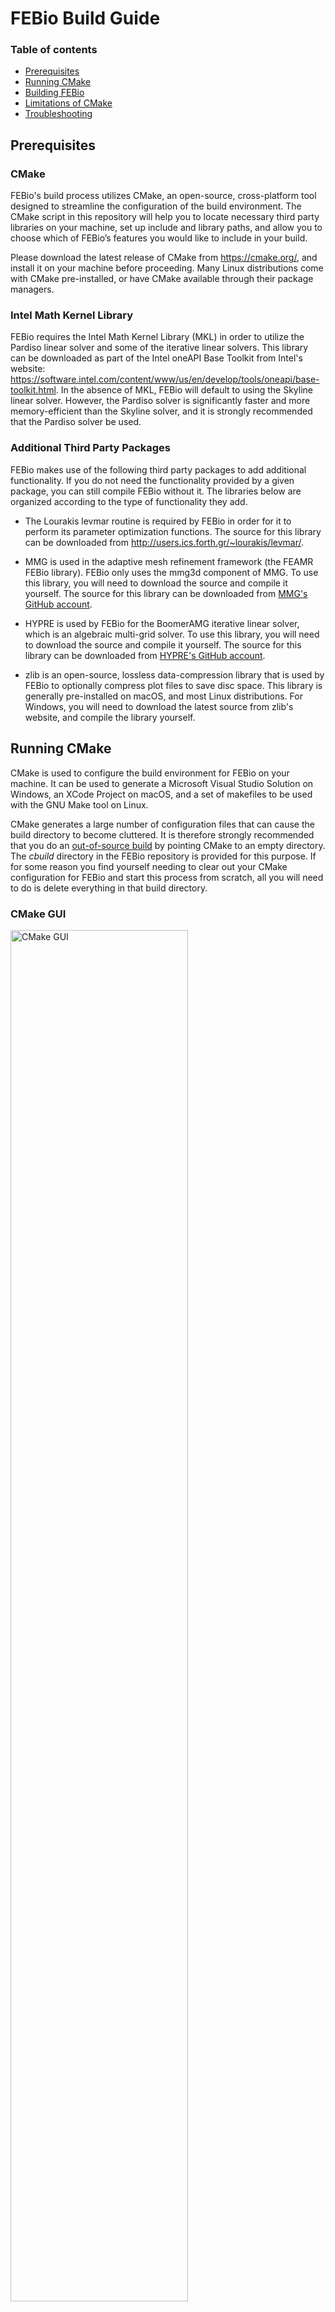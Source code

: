 # FEBio Build Guide

### Table of contents
- [Prerequisites](#prereq) 
- [Running CMake](#runCMake)
- [Building FEBio](#build)
- [Limitations of CMake](#limits)
- [Troubleshooting](#trouble)

## Prerequisites <a name="prereq"></a>

### CMake 
FEBio's build process utilizes CMake, an open-source, cross-platform tool designed to streamline the configuration of the build environment. The CMake script in this repository will help you to locate necessary third party libraries on your machine, set up include and library paths, and allow you to choose which of FEBio’s features you would like to include in your build.

Please download the latest release of CMake from https://cmake.org/, and install it on your machine before proceeding. Many Linux distributions come with CMake pre-installed, or have CMake available through their package managers. 

### Intel Math Kernel Library

FEBio requires the Intel Math Kernel Library (MKL) in order to utilize the Pardiso linear solver and some of the iterative linear solvers. This library can be downloaded as part of the Intel oneAPI Base Toolkit from Intel's website: https://software.intel.com/content/www/us/en/develop/tools/oneapi/base-toolkit.html. In the absence of MKL, FEBio will default to using the Skyline linear solver. However, the Pardiso solver is significantly faster and more memory-efficient than the Skyline solver, and it is strongly recommended that the Pardiso solver be used.

### Additional Third Party Packages

FEBio makes use of the following third party packages to add additional functionality. If you do not need the functionality provided by a given package, you can still compile FEBio without it. The libraries below are organized according to the type of functionality they add. 

* The Lourakis levmar routine is required by FEBio in order for it to perform its parameter optimization functions. The source for this library can be downloaded from http://users.ics.forth.gr/~lourakis/levmar/.

* MMG is used in the adaptive mesh refinement framework (the FEAMR FEBio library). FEBio only uses the mmg3d component of MMG. To use this library, you will need to download the source and compile it yourself. The source for this library can be downloaded from [MMG's GitHub account](https://github.com/MmgTools/mmg).

* HYPRE is used by FEBio for the BoomerAMG iterative linear solver, which is an algebraic multi-grid solver. To use this library, you will need to download the source and compile it yourself. The source for this library can be downloaded from [HYPRE's GitHub account](https://github.com/hypre-space/hypre).

* zlib is an open-source, lossless data-compression library that is used by FEBio to optionally compress plot files to save disc space. This library is generally pre-installed on macOS, and most Linux distributions. For Windows, you will need to download the latest source from zlib's website, and compile the library yourself.

## Running CMake <a name="runCMake"></a>

CMake is used to configure the build environment for FEBio on your machine. It can be used to generate a Microsoft Visual Studio Solution on Windows, an XCode Project on macOS, and a set of makefiles to be used with the GNU Make tool on Linux. 

CMake generates a large number of configuration files that can cause the build directory to become cluttered. It is therefore strongly recommended that you do an [out-of-source build](https://gitlab.kitware.com/cmake/community/-/wikis/FAQ#what-is-an-out-of-source-build) by pointing CMake to an empty directory. The _cbuild_ directory in the FEBio repository is provided for this purpose. If for some reason you find yourself needing to clear out your CMake configuration for FEBio and start this process from scratch, all you will need to do is delete everything in that build directory.

### CMake GUI

<img src="Documentation/BuildGuide/CMakeGUI.png" alt="CMake GUI" width="75%">
<!-- ![cmake gui](Documentation/BuildGuide/CMakeGUI.png) -->

On Windows, and macOS CMake is run using the CMake graphical user interface (GUI). The CMake GUI is also available on Linux, but is generally installed separately, and so the command line interface (CLI) version, _ccmake_ is generally used (see below).

To start the configuration process, enter the path to the root directory of the FEBio repository that you've downloaded onto your machine into the box labeled _Where is the source code:_. To insure that you are doing an out-of-source build, enter the path to the _cbuild_ directory of your FEBio repository in the box labeled _Where to build the binaries:_. You may also locate these directories using a file browser by clicking on the _Browse_ buttons to the right of these fields. 

### ccmake

<img src="Documentation/BuildGuide/ccmake.png" alt="ccmake" width="75%">
<!-- ![cmake gui](Documentation/BuildGuide/ccmake.png) -->

If you are running Linux and have not installed the CMake GUI, there are two ways to run cmake. You can run the command `cmake` which will call CMake and run through the configuration and generation processes automatically. This method, however does not allow for interactivity, and so it is highly recommended that you instead run the command `ccmake`. This will run an interactive version of CMake with an in-terminal GUI as shown above. Using ccmake should allow you to follow along with the rest of this tutorial. To start an out-of-source build with ccmake, open a terminal in the _cbuild_ directory of your local copy fo the FEBio Studio repository and run the following command:

```
ccmake ..
```

### First Configuration

The configuration step in the CMake build process runs the script defined in `CMakeLists.txt` located in the root directory of the FEBio repository. This script does several things: 

* Attempts to locate MKL, and any other third party packages that FEBio Studio uses.
* Automatically enables or disables FEBio features based on which libraries it was able to find.
* Automatically sets up include and library paths for your build system based on the libraries that it found, and the features that have been enabled.

To run the configuration process click the _Configure_ button in the lower left part of the GUI, or type `c` if you are using ccmake. If you are running the CMake GUI, you will be asked to choose a generator for the project. On Windows, choose the version of MSVC that you have installed and click _Finish_. On macOS, leave the default value and click _Finish_. CMake will now run the configuration process, the output of which can be seen in the text field at the bottom of the GUI. If all goes well, new fields will be added in red to the GUI, and it should look something like the image below:

<img src="Documentation/BuildGuide/CMakeGUIFull.png" alt="ccmake" width="75%">
<!-- ![cmake gui](Documentation/BuildGuide/CMakeGUIFull.png) -->

After running the configuration process, the CMake GUI will populate with several build options that can be toggled on or off, each corresponding to one of the third party packages listed above. Building FEBio with a given build option enabled requires the corresponding third party packages to be installed on your machine and to be located by CMake. 

The CMake script will do its best to automatically locate these packages, but if it is unable to do so, you will have to point CMake to the packages manually for each package that you'd like to use. 

### Manually Locating MKL

If CMake is unable to locate MKL automatically, the `USE_MKL` option will be automatically turned off. A simple mechanism is provided for you to help the script to locate your MKL installtion. A variable called `MKLROOT` will have appeared in the CMake GUI. Enter the path to the _mkl_ directory of your Intel oneAPI installation as the value for the variable, then run the configuration step again. If you've correctly entered the path, it should find the necessary components of MKL. At this point you will need to manually turn the `USE_MKL` option back on.

### Manually Locating Other Packages

If CMake is unable to find any of the other third party packages on your system, it will automatically disable the corresponding build option. It will also make visible the fields for the include and library paths for the missing packages. In order to build with any of these options, you will need to manually edit the include and library paths for the required packages. The include path for a given package should point to the directory containing that package's header files, and the library path should point to the library file. Once you have updated the paths for the required packages, you then need to manually toggle the option back on.

### Project Generation

Once the desired optional packages have been located, and their corresponding build options have been enabled, it is time to generate the platform-specific build files. It's always a good idea to run Configure one more time before you generate the build files. This will make sure that the CMakeLists script catches any errors that you may have introduced by manually changing paths, or toggling build options. Once you've run Configure again, click the _Generate_ button (or type `g` if you're using ccmake). On Windows this will generate a Visual Studio Project, on macOS this will generate an XCode Project, and on Linux this will generate a Makefile. If you're running Windows or macOS, you can click the _Open Project_ button and it will automatically open the created project. 

## Building FEBio <a name="build"></a>

### Windows

Once you have the Visual Studio project open, you can choose whether you'd like to build a debug or a release version of the software, and then start the build process by either clicking on the Play button, or by pressing _F5_. After a successful build, the software should launch automatically. 

### macOS

Once you have the XCode project open, you'll want to change the build target from `ALL_BUILD` to `FEBio`. Do this by clicking on the button that says `ALL_BUILD` in the upper left corner of XCode, next to the Play and Stop buttons. XCode will fully build FEBio with either target selected, but this will ensure that XCode will automatically launch FEBio after it's been built. Then you can start the build by either click on the Play button, or by pressing ⌘R. After a successful build, the software should launch automatically. 

### Linux

Once the Makefiles have been generated, open a terminal in the _cbuild_ directory, and run `make`. If your machine has multiple cores, you can increase the speed of the build by passing a `-j` flag to _make_, followed by the number of threads you want _make_ to use (e.g. `make -j4`). Please note that this will only increase the speed of the build, and will in no way affect the final binary. After a successful build, the compiled binary can be found in the _bin_ subdirectory.

## Limitations of CMake <a name="limits"></a>

CMake is a useful tool for automating cross-platform builds, but it is not without its limitations:

* CMake is unable to create project files or makefiles that can automatically detect the presence of new source files. If you update your local repository after a new FEBio release, or if you modify FEBio's source and add new source files, you will have to rerun CMake in order to insure that any new source files are included in the build.

* On Linux, the type of build (e.g. debug, release, etc) is determined by CMake during the generation process, since the related options are baked into the resulting makefiles. To change the type of build you are building, you must rerun CMake and select the desired build type. 

## Troubleshooting <a name="trouble"></a>

* If you get errors that look something like this<br><br>Could not find HYPRE library. Check HYPRE_LIB.<br><br>This means that  CMake is unable to locate the library associated with a currently active build option. To fix this issue, ensure that the CMake variable for that package's library is pointing to the correct location on your machine, and that the library file exists in that location. If CMake is still unable to find the required library, you may either have to rebuild or reinstall the third-party package, or disable the build option that uses it. 

* If you run into other issues while building FEBio, please visit [our forums](https://forums.febio.org/) for more help.
